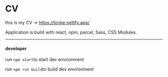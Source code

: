 # CV
this is my CV -> https://tonke.netlify.app/ 

Application is build with react, npm, parcel, Sass, CSS Modules.
___

#### developer

run `npm start`to start dev environment

run `npm run build`to build dev environment

